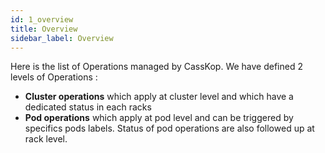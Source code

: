 ```yaml
---
id: 1_overview
title: Overview
sidebar_label: Overview
---
```


Here is the list of Operations managed by CassKop.
We have defined 2 levels of Operations :
- **Cluster operations** which apply at cluster level and which have a dedicated status in each racks
- **Pod operations** which apply at pod level and can be triggered by specifics pods labels. Status of pod operations
  are also followed up at rack level.